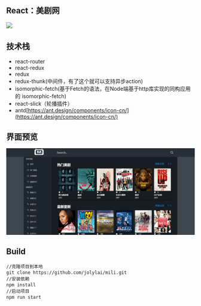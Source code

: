 ## React：美剧网
![](https://img.shields.io/badge/已完成-60%25-brightgreen.svg)
## 技术栈
* react-router
* react-redux
* redux
* redux-thunk(中间件，有了这个就可以支持异步action)
* isomorphic-fetch(基于Fetch的语法，在Node端基于http库实现的同构应用的 isomorphic-fetch)
* react-slick（轮播插件）
* antd[https://ant.design/components/icon-cn/](https://ant.design/components/icon-cn/)

## 界面预览
![](https://github.com/jolylai/mili/blob/master/readme_img/home%20.png)

## Build
```
//克隆项目到本地
git clone https://github.com/jolylai/mili.git
//安装依赖
npm install
//启动项目
npm run start
```
